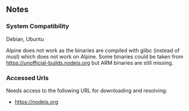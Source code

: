 ## Notes

### System Compatibility

Debian, Ubuntu

Alpine does not work as the binaries are compiled with glibc (instead of musl) which does not work on Alpine.
Some binaries could be taken from https://unofficial-builds.nodejs.org but ARM binaries are still missing.

### Accessed Urls

Needs access to the following URL for downloading and resolving:
* https://nodejs.org
